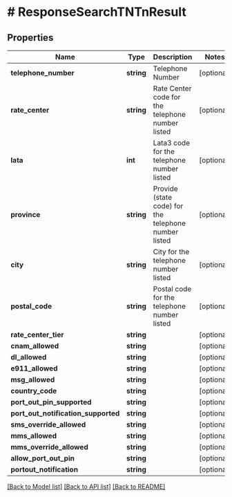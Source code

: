 # # ResponseSearchTNTnResult

## Properties

Name | Type | Description | Notes
------------ | ------------- | ------------- | -------------
**telephone_number** | **string** | Telephone Number | [optional]
**rate_center** | **string** | Rate Center code for the telephone number listed | [optional]
**lata** | **int** | Lata3 code for the telephone number listed | [optional]
**province** | **string** | Provide (state code) for the telephone number listed | [optional]
**city** | **string** | City for the telephone number listed | [optional]
**postal_code** | **string** | Postal code for the telephone number listed | [optional]
**rate_center_tier** | **string** |  | [optional]
**cnam_allowed** | **string** |  | [optional]
**dl_allowed** | **string** |  | [optional]
**e911_allowed** | **string** |  | [optional]
**msg_allowed** | **string** |  | [optional]
**country_code** | **string** |  | [optional]
**port_out_pin_supported** | **string** |  | [optional]
**port_out_notification_supported** | **string** |  | [optional]
**sms_override_allowed** | **string** |  | [optional]
**mms_allowed** | **string** |  | [optional]
**mms_override_allowed** | **string** |  | [optional]
**allow_port_out_pin** | **string** |  | [optional]
**portout_notification** | **string** |  | [optional]

[[Back to Model list]](../../README.md#models) [[Back to API list]](../../README.md#endpoints) [[Back to README]](../../README.md)
